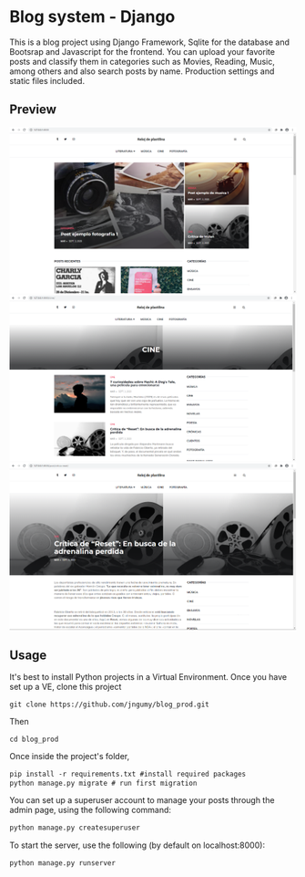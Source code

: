 # Blog system - Django

This is a blog project using Django Framework, Sqlite for the database and Bootsrap and Javascript for the frontend. You can upload your favorite 
posts and classify them in categories such as Movies, Reading, Music, among others and also search posts by name. Production settings and static files included.


## Preview
![img](https://raw.githubusercontent.com/jngumy/blog_prod/master/demo-images/blog.png)
![img](https://raw.githubusercontent.com/jngumy/blog_prod/master/demo-images/category.png)
![img](https://raw.githubusercontent.com/jngumy/blog_prod/master/demo-images/detailpost.png)

## Usage

It's best to install Python projects in a Virtual Environment. Once you have set up a VE, clone this project

```
git clone https://github.com/jngumy/blog_prod.git
```
Then

```
cd blog_prod
```
Once inside the project's folder, 

```
pip install -r requirements.txt #install required packages
python manage.py migrate # run first migration
```

You can set up a superuser account to manage your posts through the admin page, using the following command:

```python
python manage.py createsuperuser
```

To start the server, use the following (by default on localhost:8000):

```python
python manage.py runserver
```

